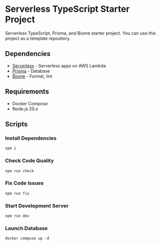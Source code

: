 # Serverless TypeScript Starter Project

Serverless TypeScript, Prisma, and Biome starter project. You can use this project as a template repository.

## Dependencies

- [Serverless](https://serverless.com) - Serverless apps on AWS Lambda
- [Prisma](https://www.prisma.io) - Database
- [Biome](https://biomejs.dev) - Format, lint

## Requirements

- Docker Compose
- Node.js 20.x

## Scripts

### Install Dependencies

```shell
npm i
```

### Check Code Quality

```shell
npm run check
```

### Fix Code Issues

```shell
npm run fix
```

### Start Development Server

```shell
npm run dev
```

### Launch Database

```shell
docker compose up -d
```
